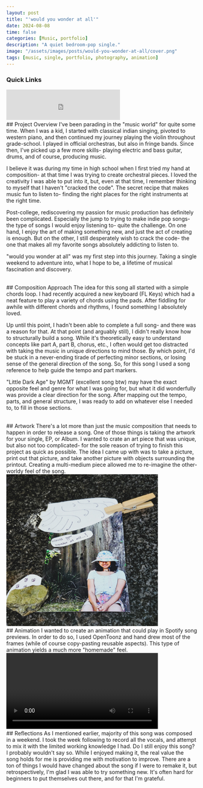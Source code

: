 ```yaml
---
layout: post
title: "'would you wonder at all'"
date: 2024-08-08
time: false
categories: [Music, portfolio]
description: "A quiet bedroom-pop single."
image: "/assets/images/posts/would-you-wonder-at-all/cover.png"
tags: [music, single, portfolio, photography, animation]
---
```


### Quick Links
<iframe src="https://open.spotify.com/embed/track/7fZtiVHFsGr4OL15ocguAS" width="300" height="80" frameborder="0" allowtransparency="true" allow="encrypted-media"></iframe>

<br>
## Project Overview
I've been parading in the "music world" for quite some time. When I was a kid, I started with classical indian singing, pivoted to western piano, and then continued my journey playing the violin throughout grade-school. I played in official orchestras, but also in fringe bands. Since then, I've picked up a few more skills- playing electric and bass guitar, drums, and of course, producing music. 

I believe it was during my time in high school when I first tried my hand at composition- at that time I was trying to create orchestral pieces. I loved the creativity I was able to put into it, but, even at that time, I remember thinking to myself that I haven't "cracked the code". The secret recipe that makes music fun to listen to- finding the right places for the right instruments at the right time. 

Post-college, rediscovering my passion for music production has definitely been complicated. Especially the jump to trying to make indie pop songs- the type of songs I would enjoy listening to- quite the challenge. On one hand, I enjoy the art of making something new, and just the act of creating is enough. But on the other, I still desperately wish to crack the code- the one that makes all my favorite songs absolutely addicting to listen to. 

"would you wonder at all" was my first step into this journey. Taking a single weekend to adventure into, what I hope to be, a lifetime of musical fascination and discovery. 

<br>
## Composition Approach
The idea for this song all started with a simple chords loop. I had recently acquired a new keyboard (FL Keys) which had a neat feature to play a variety of chords using the pads. After fiddling for awhile with different chords and rhythms, I found something I absolutely loved. 

Up until this point, I hadn't been able to complete a full song- and there was a reason for that. At that point (and arguably still), I didn't really know how to structurally build a song. While it's theoretically easy to understand concepts like part A, part B, chorus, etc., I often would get too distracted with taking the music in unique directions to mind those. By which point, I'd be stuck in a never-ending tirade of perfecting minor sections, or losing sense of the general direction of the song. So, for this song I used a song reference to help guide the tempo and part markers.

"Little Dark Age" by MGMT (excellent song btw) may have the exact opposite feel and genre for what I was going for, but what it did wonderfully was provide a clear direction for the song. After mapping out the tempo, parts, and general structure, I was ready to add on whatever else I needed to, to fill in those sections.

<br>
## Artwork
There's a lot more than just the music composition that needs to happen in order to release a song. One of those things is taking the artwork for your single, EP, or Album. I wanted to crate an art piece that was unique, but also not too complicated- for the sole reason of trying to finish this project as quick as possible. The idea I came up with was to take a picture, print out that picture, and take another picture with objects surrounding the printout. Creating a multi-medium piece allowed me to re-imagine the other-worldy feel of the song.

<img src="/assets/images/posts/would-you-wonder-at-all/cover.png" alt="Would You Wonder At All - Cover Art" width="400">

<br>
## Animation
I wanted to create an animation that could play in Spotify song previews. In order to do so, I used OpenToonz and hand drew most of the frames (while of course copy-pasting reusable aspects). This type of animation yields a much more "homemade" feel. 

<video width="400" controls preload="auto" playsinline>
  <source src="/assets/videos/posts/would-you-wonder-at-all/wonderAtAll.mp4" type="video/mp4">
  Your browser does not support the video tag.
</video>

<br>
## Reflections
As I mentioned earlier, majority of this song was composed in a weekend. I took the week following to record all the vocals, and attempt to mix it with the limited working knowledge I had. Do I still enjoy this song? I probably wouldn't say so. While I enjoyed making it, the real value the song holds for me is providing me with motivation to improve. There are a ton of things I would have changed about the song if I were to remake it, but retrospectively, I'm glad I was able to try something new. It's often hard for beginners to put themselves out there, and for that I'm grateful. 


